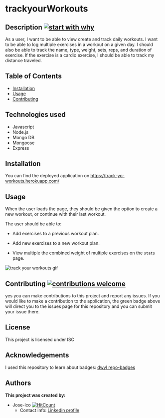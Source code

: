 # trackyourWorkouts


## Description [![start with why](https://img.shields.io/badge/start%20with-why%3F-brightgreen.svg?style=flat)](http://www.ted.com/talks/simon_sinek_how_great_leaders_inspire_action)

As a user, I want to be able to view create and track daily workouts. I want to be able to log multiple exercises in a workout on a given day. I should also be able to track the name, type, weight, sets, reps, and duration of exercise. If the exercise is a cardio exercise, I should be able to track my distance traveled.

## Table of Contents

* [Installation](#installation)
* [Usage](#usage)
* [Contributing](#contributing)

## Technologies used

* Javascript
* Node.js
* Mongo DB
* Mongoose
* Express

## Installation

You can find the deployed application on https://track-yo-workouts.herokuapp.com/
## Usage

When the user loads the page, they should be given the option to create a new workout, or continue with their last workout.

The user should be able to:

  * Add exercises to a previous workout plan.

  * Add new exercises to a new workout plan.

  * View multiple the combined weight of multiple exercises on the `stats` page.

 ![track your workouts gif](Assets/5A1C7141-574F-42AC-A86D-61B5168D6E91.gif)

## Contributing [![contributions welcome](https://img.shields.io/badge/contributions-welcome-brightgreen.svg?style=flat)](https://github.com/Jose-lco/trackyourWorkouts/issues)

yes you can make contributions to this project and report any issues. If you would like to make a contribution to the application, the green badge above will direct you to the issues page for this repository and you can submit your issue there.

## License

This project is licensed under ISC

## Acknowledgements
I used this repository to learn about badges: 
[dwyl repo-badges](https://github.com/dwyl/repo-badges)

## Authors

**This project was created by:**
* Jose-lco [![HitCount](http://hits.dwyl.com/Jose-lco/trackyourWorkouts.svg)](http://hits.dwyl.com/Jose-lco/trackyourWorkouts)
  * Contact info: [Linkedin profile](https://www.linkedin.com/in/josephine-ndungu-a0a441160)
